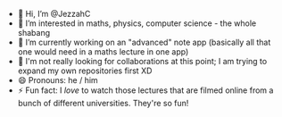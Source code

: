 - 👋 Hi, I’m @JezzahC
- 👀 I’m interested in maths, physics, computer science - the whole shabang
- 🌱 I’m currently working on an "advanced" note app (basically all that one would need in a maths lecture in one app)
- 💞️ I'm not really looking for collaborations at this point; I am trying to expand my own repositories first XD
- 😄 Pronouns: he / him
- ⚡ Fun fact: I *love* to watch those lectures that are filmed online from a bunch of different universities. They're so fun!

<!---
JezzahC/JezzahC is a ✨ special ✨ repository because its `README.md` (this file) appears on your GitHub profile.
You can click the Preview link to take a look at your changes.
--->
